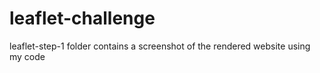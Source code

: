 # leaflet-challenge
 
leaflet-step-1 folder contains a screenshot of the rendered website using my code
